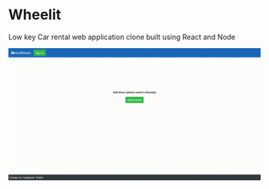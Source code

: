 # Wheelit
Low key Car rental web application clone built using React and Node

![chat-bot-demo](https://github.com/amoghdatt/HireWheels/blob/main/screen-capture.gif)
